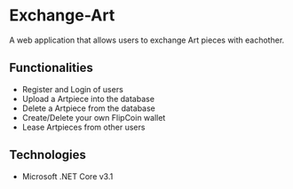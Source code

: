 # Exchange-Art
A web application that allows users to exchange Art pieces with eachother.

## Functionalities
* Register and Login of users
* Upload a Artpiece into the database
* Delete a Artpiece from the database
* Create/Delete your own FlipCoin wallet
* Lease Artpieces from other users

## Technologies
* Microsoft .NET Core v3.1
